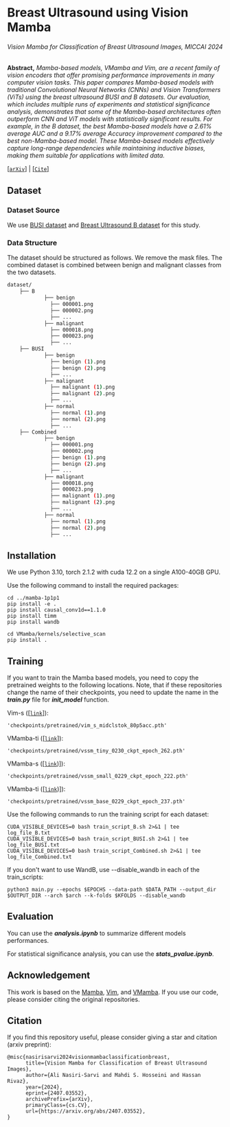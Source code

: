 # Breast Ultrasound using Vision Mamba

###### Vision Mamba for Classification of Breast Ultrasound Images, MICCAI 2024

**Abstract,**  *Mamba-based models, VMamba and Vim, are a recent family of vision encoders that offer promising performance improvements in many computer vision tasks. This paper compares Mamba-based models with traditional Convolutional Neural Networks (CNNs) and  Vision Transformers (ViTs) using the breast ultrasound BUSI and B datasets. Our evaluation, which includes multiple runs of experiments and statistical significance analysis, demonstrates that some of the Mamba-based architectures often outperform CNN and ViT models with statistically significant results. For example, in the B dataset, the best Mamba-based models have a 2.61\% average AUC and a 9.17\% average Accuracy improvement compared to the best non-Mamba-based model. These Mamba-based models effectively capture long-range dependencies while maintaining inductive biases, making them suitable for applications with limited data.*
 
[[`arXiv`](https://arxiv.org/abs/2407.03552)] | [[`Cite`]](#citation) 


## Dataset

### Dataset Source
We use [BUSI dataset](https://scholar.cu.edu.eg/?q=afahmy/pages/dataset) and [Breast Ultrasound B dataset](https://helward.mmu.ac.uk/STAFF/m.yap/dataset.php) for this study. 

### Data Structure

The dataset should be structured as follows. We remove the mask files. The combined dataset is combined between benign and malignant classes from the two datasets.  
```bash
dataset/
	├── B
            ├── benign
              ├── 000001.png
              ├── 000002.png
              ├── ...
            ├── malignant
              ├── 000018.png
              ├── 000023.png
              ├── ...
	├── BUSI
            ├── benign
              ├── benign (1).png
              ├── benign (2).png
              ├── ...
            ├── malignant
              ├── malignant (1).png
              ├── malignant (2).png
              ├── ...
            ├── normal
              ├── normal (1).png
              ├── normal (2).png
              ├── ...
	├── Combined
            ├── benign
              ├── 000001.png
              ├── 000002.png
              ├── benign (1).png
              ├── benign (2).png
              ├── ...
            ├── malignant
              ├── 000018.png
              ├── 000023.png
              ├── malignant (1).png
              ├── malignant (2).png
              ├── ...
            ├── normal
              ├── normal (1).png
              ├── normal (2).png
              ├── ...
```

## Installation
We use Python 3.10, torch 2.1.2 with cuda 12.2 on a single A100-40GB GPU. 

Use the following command to install the required packages:
```
cd ../mamba-1p1p1
pip install -e .
pip install causal_conv1d==1.1.0
pip install timm
pip install wandb

cd VMamba/kernels/selective_scan
pip install .
```
## Training
If you want to train the Mamba based models, you need to copy the pretrained weights to the following locations. Note, that if these repositories change the name of their checkpoints, you need to update the name in the ***train.py*** file for ***init_model*** function. 

Vim-s ([[`link`](https://huggingface.co/hustvl/Vim-small-midclstok/tree/main)]):
```
'checkpoints/pretrained/vim_s_midclstok_80p5acc.pth'
```
VMamba-ti ([[`link`](https://github.com/MzeroMiko/VMamba?tab=readme-ov-file)]):
```
'checkpoints/pretrained/vssm_tiny_0230_ckpt_epoch_262.pth'
```
VMamba-s ([[`link`]([https://github.com/MzeroMiko/VMamba?tab=readme-ov-file))]):
```
'checkpoints/pretrained/vssm_small_0229_ckpt_epoch_222.pth'
```

VMamba-ti ([[`link`]([https://github.com/MzeroMiko/VMamba?tab=readme-ov-file))]):
```
'checkpoints/pretrained/vssm_base_0229_ckpt_epoch_237.pth'
```
Use the following commands to run the training script for each dataset:
```
CUDA_VISIBLE_DEVICES=0 bash train_script_B.sh 2>&1 | tee log_file_B.txt
CUDA_VISIBLE_DEVICES=0 bash train_script_BUSI.sh 2>&1 | tee log_file_BUSI.txt
CUDA_VISIBLE_DEVICES=0 bash train_script_Combined.sh 2>&1 | tee log_file_Combined.txt
```

If you don't want to use WandB, use --disable_wandb in each of  the train_scripts: 

```
python3 main.py --epochs $EPOCHS --data-path $DATA_PATH --output_dir $OUTPUT_DIR --arch $arch --k-folds $KFOLDS --disable_wandb
```

## Evaluation
You can use the ***analysis.ipynb*** to summarize different models performances. 

For statistical significance analysis, you can use the ***stats_pvalue.ipynb***.

## Acknowledgement
This work is based on the [Mamba](https://github.com/state-spaces/mamba/), [Vim](https://github.com/hustvl/Vim), and [VMamba](https://github.com/MzeroMiko/VMamba?tab=readme-ov-file). If you use our code, please consider citing the original repositories.

## Citation
If you find this repository useful, please consider giving a star and citation (arxiv preprint):
```
@misc{nasirisarvi2024visionmambaclassificationbreast,
      title={Vision Mamba for Classification of Breast Ultrasound Images}, 
      author={Ali Nasiri-Sarvi and Mahdi S. Hosseini and Hassan Rivaz},
      year={2024},
      eprint={2407.03552},
      archivePrefix={arXiv},
      primaryClass={cs.CV},
      url={https://arxiv.org/abs/2407.03552}, 
}
```
